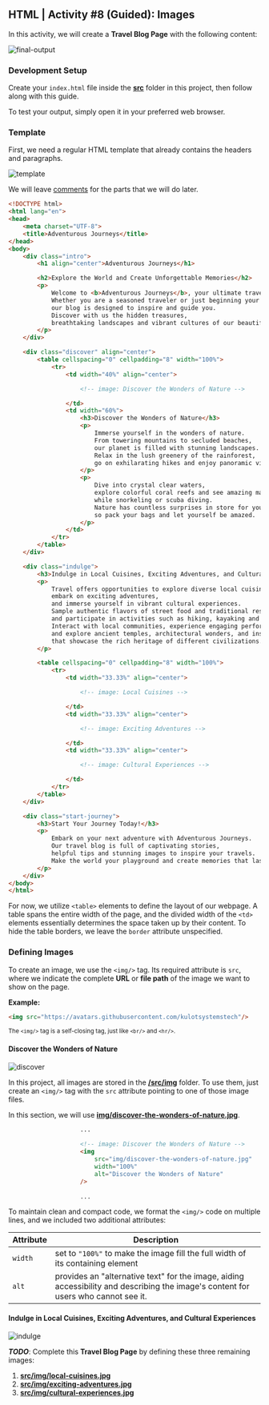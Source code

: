 ## HTML | Activity #8 (Guided): Images
In this activity, we will create a **Travel Blog Page** with the following content:

![final-output](assets/html-08--01-final-output.jpg)


### Development Setup
Create your `index.html` file inside the [**src**](/src) folder in this project,
then follow along with this guide.

To test your output, simply open it in your preferred web browser.


### Template
First, we need a regular HTML template that already contains the headers and paragraphs.

![template](assets/html-08--02-template.jpg)

We will leave [comments](https://www.w3schools.com/html/html_comments.asp) for the parts that we will do later.

```html
<!DOCTYPE html>
<html lang="en">
<head>
    <meta charset="UTF-8">
    <title>Adventurous Journeys</title>
</head>
<body>
    <div class="intro">
        <h1 align="center">Adventurous Journeys</h1>

        <h2>Explore the World and Create Unforgettable Memories</h2>
        <p>
            Welcome to <b>Adventurous Journeys</b>, your ultimate travel companion!
            Whether you are a seasoned traveler or just beginning your wanderlust,
            our blog is designed to inspire and guide you.
            Discover with us the hidden treasures,
            breathtaking landscapes and vibrant cultures of our beautiful planet.
        </p>
    </div>

    <div class="discover" align="center">
        <table cellspacing="0" cellpadding="8" width="100%">
            <tr>
                <td width="40%" align="center">

                    <!-- image: Discover the Wonders of Nature -->

                </td>
                <td width="60%">
                    <h3>Discover the Wonders of Nature</h3>
                    <p>
                        Immerse yourself in the wonders of nature.
                        From towering mountains to secluded beaches,
                        our planet is filled with stunning landscapes.
                        Relax in the lush greenery of the rainforest,
                        go on exhilarating hikes and enjoy panoramic views from the summit.
                    </p>
                    <p>
                        Dive into crystal clear waters,
                        explore colorful coral reefs and see amazing marine life
                        while snorkeling or scuba diving.
                        Nature has countless surprises in store for you,
                        so pack your bags and let yourself be amazed.
                    </p>
                </td>
            </tr>
        </table>
    </div>

    <div class="indulge">
        <h3>Indulge in Local Cuisines, Exciting Adventures, and Cultural Experiences</h3>
        <p>
            Travel offers opportunities to explore diverse local cuisines,
            embark on exciting adventures,
            and immerse yourself in vibrant cultural experiences.
            Sample authentic flavors of street food and traditional restaurants,
            and participate in activities such as hiking, kayaking and ziplining.
            Interact with local communities, experience engaging performances,
            and explore ancient temples, architectural wonders, and insightful museums
            that showcase the rich heritage of different civilizations.
        </p>

        <table cellspacing="0" cellpadding="8" width="100%">
            <tr>
                <td width="33.33%" align="center">

                    <!-- image: Local Cuisines -->

                </td>
                <td width="33.33%" align="center">

                    <!-- image: Exciting Adventures -->

                </td>
                <td width="33.33%" align="center">

                    <!-- image: Cultural Experiences -->

                </td>
            </tr>
        </table>
    </div>

    <div class="start-journey">
        <h3>Start Your Journey Today!</h3>
        <p>
            Embark on your next adventure with Adventurous Journeys.
            Our travel blog is full of captivating stories,
            helpful tips and stunning images to inspire your travels.
            Make the world your playground and create memories that last a lifetime.
        </p>
    </div>
</body>
</html>
```

For now, we utilize `<table>` elements to define the layout of our webpage.
A table spans the entire width of the page,
and the divided width of the `<td>` elements essentially determines
the space taken up by their content.
To hide the table borders, we leave the `border` attribute unspecified.


### Defining Images
To create an image, we use the `<img/>` tag.
Its required attribute is `src`,
where we indicate the complete **URL** or **file path**
of the image we want to show on the page.

**Example:**
```html
<img src="https://avatars.githubusercontent.com/kulotsystemstech"/>
```

<small>
The <code>&lt;img/&gt;</code> tag is a self-closing tag, just like <code>&lt;br/&gt;</code> and <code>&lt;hr/&gt;</code>.
</small>

#### Discover the Wonders of Nature

![discover](assets/html-08--03-discover.jpg)

In this project, all images are stored in the [**/src/img**](/src/img) folder.
To use them, just create an `<img/>` tag with the `src` attribute pointing to one of those image files.

In this section, we will use [**img/discover-the-wonders-of-nature.jpg**](img/discover-the-wonders-of-nature.jpg).

```html
                    ...
                    
                    <!-- image: Discover the Wonders of Nature -->
                    <img
                        src="img/discover-the-wonders-of-nature.jpg"
                        width="100%"
                        alt="Discover the Wonders of Nature"
                    />
                    
                    ...
```

To maintain clean and compact code,
we format the `<img/>` code on multiple lines,
and we included two additional attributes:

| Attribute | Description                                                                                                                        |
|-----------|------------------------------------------------------------------------------------------------------------------------------------|
| `width`   | set to `"100%"` to make the image fill the full width of its containing element                                                    |
| `alt`     | provides an "alternative text" for the image, aiding accessibility and describing the image's content for users who cannot see it. |

#### Indulge in Local Cuisines, Exciting Adventures, and Cultural Experiences

![indulge](assets/html-08--04-indulge.jpg)

***TODO***:
Complete this **Travel Blog Page** by defining these three remaining images:
1. [**src/img/local-cuisines.jpg**](src/img/local-cuisines.jpg)
2. [**src/img/exciting-adventures.jpg**](src/img/exciting-adventures.jpg)
3. [**src/img/cultural-experiences.jpg**](src/img/cultural-experiences.jpg)
